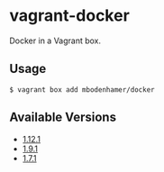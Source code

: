 # vagrant-docker

Docker in a Vagrant box.

## Usage

    $ vagrant box add mbodenhamer/docker

## Available Versions

* [1.12.1](https://github.com/mbodenhamer/vagrant-docker/tree/1.12.1)
* [1.9.1](https://github.com/mbodenhamer/vagrant-docker/tree/1.9.1)
* [1.7.1](https://github.com/mbodenhamer/vagrant-docker/tree/1.7.1)
